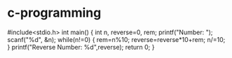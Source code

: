 # c-programming
#include<stdio.h>
int main()
{
 int n, reverse=0, rem;
 printf("Number: ");
 scanf("%d", &n);
 while(n!=0)
 {
 rem=n%10;
 reverse=reverse*10+rem;
 n/=10;
 }
 printf("Reverse Number: %d",reverse);
 return 0;
}
